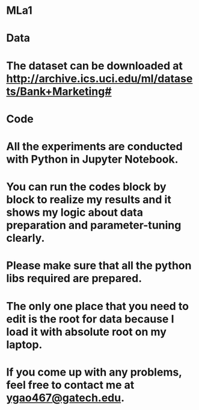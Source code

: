 # MLa1
# Data
# The dataset can be downloaded at http://archive.ics.uci.edu/ml/datasets/Bank+Marketing#

# Code
# All the experiments are conducted with Python in Jupyter Notebook. 
# You can run the codes block by block to realize my results and it shows my logic about data preparation and parameter-tuning clearly. 
# Please make sure that all the python libs required are prepared.
# The only one place that you need to edit is the root for data because I load it with absolute root on my laptop.

# If you come up with any problems, feel free to contact me at ygao467@gatech.edu.
